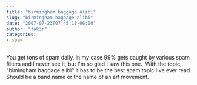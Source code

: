 ```yaml
---
title: "birmingham baggage alibi"
slug: "birmingham-baggage-alibi"
date: "2007-07-23T07:45:18-06:00"
author: "fak3r"
categories:
- spam
---
```


You get tons of spam daily, in my case 99% gets caught by various spam filters and I never see it, but I'm so glad I saw this one.  With the topic, "bimingham baggage alibi" it has to be the best spam topic I've ever read.  Should be a band name or the name of an art movement.
